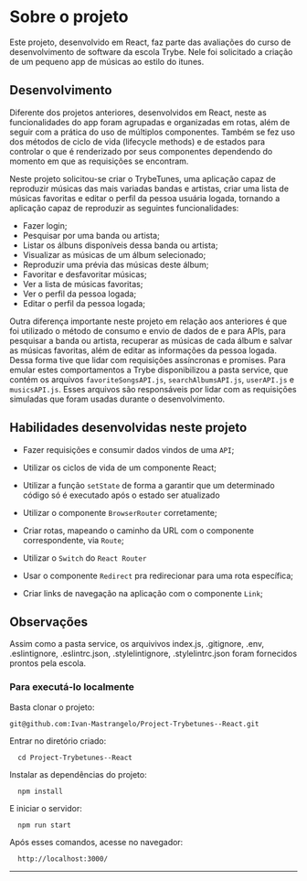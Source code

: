 # Sobre o projeto

Este projeto, desenvolvido em React, faz parte das avaliações do curso de desenvolvimento de software da escola Trybe. Nele foi solicitado a criação de um pequeno app de músicas ao estilo do itunes.

## Desenvolvimento

Diferente dos projetos anteriores, desenvolvidos em React, neste as funcionalidades do app foram agrupadas e organizadas em rotas, além de seguir com a prática do uso de múltiplos componentes. Também se fez uso dos métodos de ciclo de vida (lifecycle methods) e de estados para controlar o que é renderizado por seus componentes dependendo do momento em que as requisições se encontram.

Neste projeto solicitou-se criar o TrybeTunes, uma aplicação capaz de reproduzir músicas das mais variadas bandas e artistas, criar uma lista de músicas favoritas e editar o perfil da pessoa usuária logada, tornando a aplicação capaz de reproduzir as seguintes funcionalidades:

  - Fazer login;
  - Pesquisar por uma banda ou artista;
  - Listar os álbuns disponíveis dessa banda ou artista;
  - Visualizar as músicas de um álbum selecionado;
  - Reproduzir uma prévia das músicas deste álbum;
  - Favoritar e desfavoritar músicas;
  - Ver a lista de músicas favoritas;
  - Ver o perfil da pessoa logada;
  - Editar o perfil da pessoa logada;

  Outra diferença importante neste projeto em relação aos anteriores é que foi utilizado o método de consumo e envio de dados de e para APIs, para pesquisar a banda ou artista, recuperar as músicas de cada álbum e salvar as músicas favoritas, além de editar as informações da pessoa logada. Dessa forma tive que lidar com requisições assíncronas e promises. Para emular estes comportamentos a Trybe disponibilizou a pasta service, que contém os arquivos `favoriteSongsAPI.js`, `searchAlbumsAPI.js`, `userAPI.js` e `musicsAPI.js`. Esses arquivos são responsáveis por lidar com as requisições simuladas que foram usadas durante o desenvolvimento.

## Habilidades desenvolvidas neste projeto

  * Fazer requisições e consumir dados vindos de uma `API`;

  * Utilizar os ciclos de vida de um componente React;

  * Utilizar a função `setState` de forma a garantir que um determinado código só é executado após o estado ser atualizado
  
  * Utilizar o componente `BrowserRouter` corretamente;

  * Criar rotas, mapeando o caminho da URL com o componente correspondente, via `Route`;

  * Utilizar o `Switch` do `React Router`

  * Usar o componente `Redirect` pra redirecionar para uma rota específica;

  * Criar links de navegação na aplicação com o componente `Link`;

## Observações

Assim como a pasta service, os arquivivos index.js, .gitignore, .env, .eslintignore, .eslintrc.json, .stylelintignore, .stylelintrc.json foram fornecidos prontos pela escola.

### Para executá-lo localmente

Basta clonar o projeto:
```
git@github.com:Ivan-Mastrangelo/Project-Trybetunes--React.git
```
Entrar no diretório criado:
```
  cd Project-Trybetunes--React
  ```
Instalar as dependências do projeto:
```
  npm install
  ```
E iniciar o servidor:
```
  npm run start
  ```
Após esses comandos, acesse no navegador:
```
  http://localhost:3000/
  ```

---








